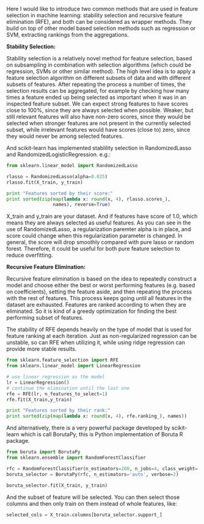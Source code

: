 Here I would like to introduce two common methods that are used in feature selection in machine learning: stability selection and recursive feature elimination (RFE), and both can be considered as wrapper methods. They build on top of other model based selection methods such as regression or SVM, extracting rankings from the aggregations.

**Stability Selection:**

Stability selection is a relatively novel method for feature selection, based on subsampling in combination with selection algorithms (which could be regression, SVMs or other similar method). The high level idea is to apply a feature selection algorithm on different subsets of data and with different subsets of features. After repeating the process a number of times, the selection results can be aggregated, for example by checking how many times a feature ended up being selected as important when it was in an inspected feature subset. We can expect strong features to have scores close to 100%, since they are always selected when possible. Weaker, but still relevant features will also have non-zero scores, since they would be selected when stronger features are not present in the currently selected subset, while irrelevant features would have scores (close to) zero, since they would never be among selected features.

And scikit-learn has implemented stablility selection in RandomizedLasso and RandomizedLogisticRegression. e.g.:

```python
from sklearn.linear_model import RandomizedLasso

rlasso = RandomizedLasso(alpha=0.025)
rlasso.fit(X_train, y_train)

print "Features sorted by their score:"
print sorted(zip(map(lambda x: round(x, 4), rlasso.scores_), 
                 names), reverse=True)
```
X_train and y_train are your dataset. And if features have score of 1.0, which means they are always selected as useful features. As you can see in the use of RandomizedLasso, a regularization paremter alpha is in place, and score could change when this regularization parameter is changed. In general, the score will drop smoothly compared with pure lasso or random forest. Therefore, it could be useful for both pure feature selection to reduce overfitting.

**Recursive Feature Elimination:**

Recursive feature elimination is based on the idea to repeatedly construct a model and choose either the best or worst performing features (e.g. based on coefficients), setting the feature aside, and then repeating the process with the rest of features. This process keeps going until all features in the dataset are exhausted. Features are ranked according to when they are eliminated. So it is kind of a greedy optimization for finding the best performing subset of features.

The stability of RFE depends heavily on the type of model that is used for feature ranking at each iteration. Just as non-regularized regression can be unstable, so can RFE when utilizing it, while using ridge regression can provide more stable results.

```python
from sklearn.feature_selection import RFE
from sklearn.linear_model import LinearRegression

# use linear regression as the model
lr = LinearRegression()
# continue the elimination until the last one
rfe = RFE(lr, n_features_to_select=1)
rfe.fit(X_train,y_train)

print "Features sorted by their rank:"
print sorted(zip(map(lambda x: round(x, 4), rfe.ranking_), names))
```

And alternatively, there is a very powerful package developed by scikit-learn which is call BorutaPy, this is Python implementation of Boruta R package.
```python
from boruta import BorutaPy
from sklearn.ensemble import RandomForestClassifier

rfc = RandomForestClassifier(n_estimators=200, n_jobs=4, class_weight='balanced', max_depth=6)
boruta_selector = BorutaPy(rfc, n_estimators='auto', verbose=2)

boruta_selector.fit(X_train, y_train)
```

And the subset of feature will be selected. You can then select those columns and then only train on them instead of whole features, like:
```python
selected_cols = X_train.columns[boruta_selector.support_]
```



